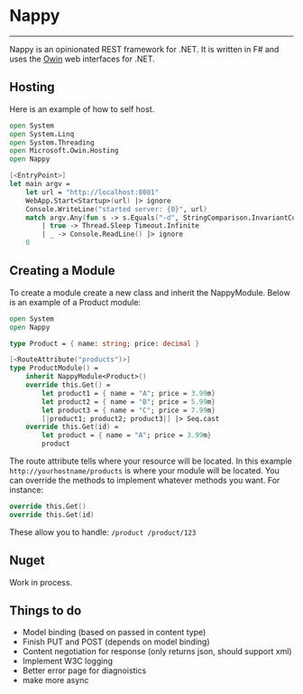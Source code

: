 # Nappy #

----------

Nappy is an opinionated REST framework for .NET. It is written in F# and uses the [Owin](http://owin.org/) web interfaces for .NET.


## Hosting ##

Here is an example of how to self host.

```fsharp
open System
open System.Linq
open System.Threading
open Microsoft.Owin.Hosting
open Nappy

[<EntryPoint>]
let main argv = 
    let url = "http://localhost:8081"
    WebApp.Start<Startup>(url) |> ignore
    Console.WriteLine("started server: {0}", url)
    match argv.Any(fun s -> s.Equals("-d", StringComparison.InvariantCultureIgnoreCase)) with
        | true -> Thread.Sleep Timeout.Infinite
        | _ -> Console.ReadLine() |> ignore
    0
```

## Creating a Module  ##

To create a module create a new class and inherit the NappyModule. Below is an example of a Product module:

```fsharp
open System
open Nappy

type Product = { name: string; price: decimal }

[<RouteAttribute("products")>]
type ProductModule() = 
    inherit NappyModule<Product>()
    override this.Get() =
        let product1 = { name = "A"; price = 3.99m}
        let product2 = { name = "B"; price = 5.99m}
        let product3 = { name = "C"; price = 7.99m}
        [|product1; product2; product3|] |> Seq.cast
    override this.Get(id) =
        let product = { name = "A"; price = 3.99m}
        product
```

The route attribute tells where your resource will be located. In this example `http://yourhostname/products` is where your module will be located. You can override the methods to implement whatever methods you want. For instance:

```fsharp
override this.Get()
override this.Get(id)
```
These allow you to handle:
`
/product
/product/123
`

## Nuget ##

Work in process.

## Things to do ##

- Model binding (based on passed in content type)
- Finish PUT and POST (depends on model binding)
- Content negotiation for response (only returns json, should support xml)
- Implement W3C logging
- Better error page for diagnoistics 
- make more async